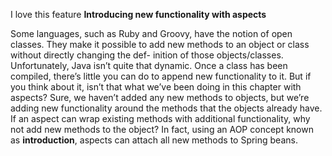 I love this feature
**Introducing new functionality with aspects**

Some languages, such as Ruby and Groovy, have the notion of open classes. They make
it possible to add new methods to an object or class without directly changing the def-
inition of those objects/classes. Unfortunately, Java isn’t quite that dynamic. Once a
class has been compiled, there’s little you can do to append new functionality to it.
But if you think about it, isn’t that what we’ve been doing in this chapter with
aspects? Sure, we haven’t added any new methods to objects, but we’re adding new
functionality around the methods that the objects already have. If an aspect can wrap
existing methods with additional functionality, why not add new methods to the
object? In fact, using an AOP concept known as **introduction**, aspects can attach all new
methods to Spring beans.